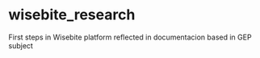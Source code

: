 # wisebite_research
First steps in Wisebite platform reflected in documentacion based in GEP subject

